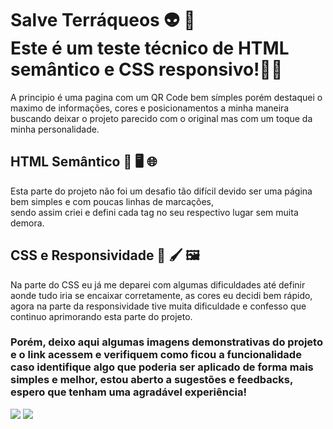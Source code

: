 
# Salve Terráqueos &#x1F47D; &#x1F596; <br> Este é um teste técnico de HTML semântico e CSS responsivo!&#x1F468;&#x200D;&#x1F4BB;
A principio é uma pagina com um QR Code bem símples porém destaquei o maximo de informações, cores e posicionamentos a minha maneira buscando deixar o projeto parecido com o original
mas com um toque da minha personalidade.<br>
## HTML Semântico &#x1F4DD; &#x1F5A5; &#x1F310; <br>
Esta parte do projeto não foi um desafio tão difícil devido ser uma página bem simples e com poucas linhas de marcações,<br> sendo assim criei e defini cada tag no seu respectivo lugar sem muita demora.<br>
## CSS e Responsividade &#x1F3A8; &#x1F58C; &#x1F5BC;
Na parte do CSS eu já me deparei com algumas dificuldades até definir aonde tudo iria se encaixar corretamente, as cores eu decidi bem rápido, 
agora na parte da responsividade tive muita dificuldade e confesso que continuo aprimorando esta parte do projeto.
### Porém, deixo aqui algumas imagens demonstrativas do projeto e o link acessem e verifiquem como ficou a funcionalidade caso identifique algo que poderia ser aplicado de forma mais simples e melhor, estou aberto a sugestões e feedbacks, espero que tenham uma agradável experiência!
<img src="https://github.com/raphadevflow/Teste-tecnico-em-HTML-semantico-CSS-responsivo-QR-CODE-FORNTEND-MENTOR/assets/129867401/181c579b-ffa5-458f-9169-25a492655233">
<img src="https://github.com/raphadevflow/Teste-tecnico-em-HTML-semantico-CSS-responsivo-QR-CODE-FORNTEND-MENTOR/assets/129867401/1a13c24c-9193-418c-84ea-aa2554152837">

